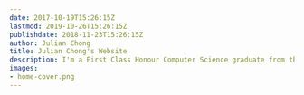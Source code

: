 ```yaml
---
date: 2017-10-19T15:26:15Z
lastmod: 2019-10-26T15:26:15Z
publishdate: 2018-11-23T15:26:15Z
author: Julian Chong
title: Julian Chong's Website
description: I'm a First Class Honour Computer Science graduate from the University of Southampton
images:
- home-cover.png
---
```


